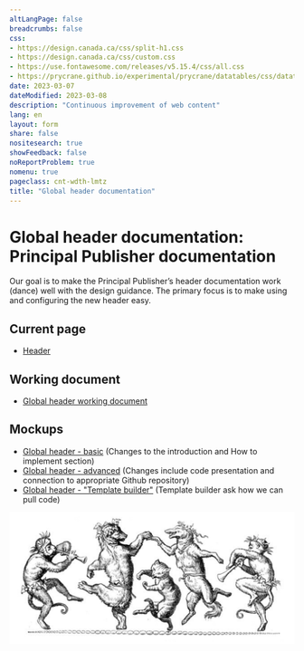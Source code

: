 ```yaml
---
altLangPage: false
breadcrumbs: false
css:
- https://design.canada.ca/css/split-h1.css
- https://design.canada.ca/css/custom.css
- https://use.fontawesome.com/releases/v5.15.4/css/all.css
- https://prycrane.github.io/experimental/prycrane/datatables/css/datatables-fun.css
date: 2023-03-07
dateModified: 2023-03-08
description: "Continuous improvement of web content"
lang: en
layout: form
share: false
nositesearch: true
showFeedback: false
noReportProblem: true
nomenu: true
pageclass: cnt-wdth-lmtz
title: "Global header documentation"
---
```

<h1 property="name" id="wb-cont" dir="ltr"><span class="stacked"><span>Global header documentation</span>: <span>Principal Publisher documentation</span></span></h1>
<div class="row">
  <div class="col-md-7">
    <p>Our goal is to make the Principal Publisher’s header documentation work (dance) well with the design guidance.  The primary focus is to make using and configuring the new header easy.</p>
    <h2 class="mrgn-tp-lg">Current page</h2>
    <ul>
      <li><a href="https://wet-boew.github.io/GCWeb/sites/header/header-docs-en.html">Header</a></li>
    </ul>
    <h2>Working document</h2>
    <ul class="list-unstyled fa-ul">
      <li><span class="fa-li"><span class="fab fa-google-drive"></span></span><a href="https://docs.google.com/document/d/1YY6JkiJ3nRywwalKJfCxSbqHn2z0SlfvFC8y4eBOrhU">Global header working document</a></li>
    </ul>
    <h2>Mockups</h2>
    <ul class="mrgn-tp-lg">
      <li><a href="gcweb-02.html">Global header - basic</a> (Changes to the introduction and How to implement section)</li>
      <li><a href="gcweb-01.html">Global header - advanced</a> (Changes include code presentation and connection to appropriate Github repository)</li>
      <li><a href="/experimental/catalina/proto-header.html">Global header - "Template builder"</a> (Template builder ask how we can pull code)</li>
    </ul>
  </div>
  <div class="col-md-5">
    <div><img src="./images/dance.png" alt="" class="img-responsive"></div>
  </div>
</div>
